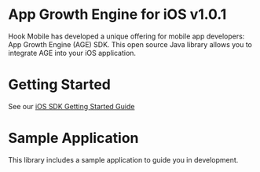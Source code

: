 # App Growth Engine for iOS v1.0.1

Hook Mobile has developed a unique offering for mobile app developers: App Growth Engine (AGE) SDK.
This open source Java library allows you to integrate AGE into your iOS application.


# Getting Started

See our <a href="http://hookmobile.com/ios-tutorial.html" target="_blank">iOS SDK Getting Started Guide</a>


# Sample Application

This library includes a sample application to guide you in development.

